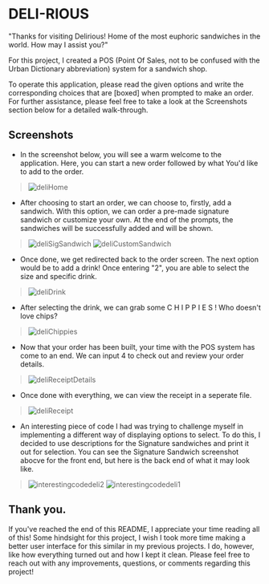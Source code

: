 # DELI-RIOUS
"Thanks for visiting Delirious! Home of the most euphoric sandwiches in the world. How may I assist you?"

For this project, I created a POS (Point Of Sales, not to be confused with the Urban Dictionary abbreviation) system for a sandwich shop.

To operate this application, please read the given options and write the corresponding choices that are [boxed] when prompted to make an order. For further assistance, please feel free to take a look at the Screenshots section below for a detailed walk-through.


## Screenshots

- In the screenshot below, you will see a warm welcome to the application. Here, you can  start a new order followed by what You'd like to add to the order.

> ![deliHome](https://github.com/carpoeric/DELI-rious/assets/136161391/f44b77ae-536d-4d26-a102-2fc0d878d818)

- After choosing to start an order, we can choose to, firstly, add a sandwich. With this option, we can order a pre-made signature sandwich or customize your own. At the end of the prompts, the sandwiches will be successfully added and will be shown. 

> ![deliSigSandwich](https://github.com/carpoeric/DELI-rious/assets/136161391/2deb4db7-c36f-4d85-aa8c-e5311d2e0a4d)
> ![deliCustomSandwich](https://github.com/carpoeric/DELI-rious/assets/136161391/55e159dc-a0ea-463b-a0cc-e3e78b56b956)

- Once done, we get redirected back to the order screen. The next option would be to add a drink! Once entering "2", you are able to select the size and specific drink.

> ![deliDrink](https://github.com/carpoeric/DELI-rious/assets/136161391/7a1c4746-d15c-4717-8e40-dbaa733c0852)
 
- After selecting the drink, we can grab some C H I P P I E S ! Who doesn't love chips?

> ![deliChippies](https://github.com/carpoeric/DELI-rious/assets/136161391/1e590923-9f84-40be-8b82-9163b06409fd)

- Now that your order has been built, your time with the POS system has come to an end. We can input 4 to check out and review your order details. 

> ![deliReceiptDetails](https://github.com/carpoeric/DELI-rious/assets/136161391/add986c4-5209-4713-8e22-eca5aae5ff09)

- Once done with everything, we can view the receipt in a seperate file.

> ![deliReceipt](https://github.com/carpoeric/DELI-rious/assets/136161391/1dc96eb7-e135-48da-8952-241e9eec6f62)

- An interesting piece of code I had was trying to challenge myself in implementing a different way of displaying options to select. To do this, I decided to use descriptions for the Signature sandwiches and print it out for selection. You can see the Signature Sandwich screenshot abocve for the front end, but here is the back end of what it may look like.

>![interestingcodedeli2](https://github.com/carpoeric/DELI-rious/assets/136161391/eb392120-a995-4470-9799-7dbeec3e7859)
![interestingcodedeli1](https://github.com/carpoeric/DELI-rious/assets/136161391/dfe0c6ef-cfcf-4fcf-8787-b354c0f87ad3)

## Thank you.
If you've reached the end of this README, I appreciate your time reading all of this! Some hindsight for this project, I wish I took more time making a better user interface for this similar in my previous projects. I do, however, like how everything turned out and how I kept it clean. Please feel free to reach out with any improvements, questions, or comments regarding this project!
